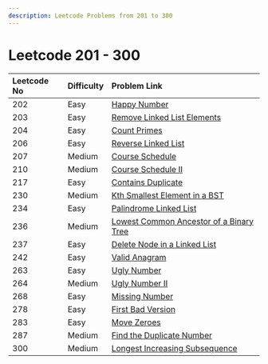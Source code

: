 ```yaml
---
description: Leetcode Problems from 201 to 300
---
```


# Leetcode 201 - 300



| Leetcode No | Difficulty | Problem Link |
| :--- | :--- | :--- |
| 202 | Easy | [Happy Number](../difficulty-based-problem-index/leetcode-easy/leetcode-202-happy-number.md) |
| 203 | Easy | [Remove Linked List Elements](../difficulty-based-problem-index/leetcode-easy/leetcode-203-remove-linked-list-elements.md) |
| 204 | Easy | [Count Primes](../difficulty-based-problem-index/leetcode-easy/leetcode-204-count-primes.md) |
| 206 | Easy | [Reverse Linked List](../difficulty-based-problem-index/leetcode-easy/leetcode-206-reverse-linked-list.md) |
| 207 | Medium | [Course Schedule](../difficulty-based-problem-index/leetcode-medium/leetcode-207-course-schedule.md) |
| 210 | Medium | [Course Schedule II](../difficulty-based-problem-index/leetcode-medium/leetcode-210-course-schedule-ii.md) |
| 217 | Easy | [Contains Duplicate](../difficulty-based-problem-index/leetcode-easy/leetcode-217-contains-duplicate.md) |
| 230 | Medium | [Kth Smallest Element in a BST](../difficulty-based-problem-index/leetcode-medium/leetcode-230-kth-smallest-element-in-a-bst.md) |
| 234 | Easy | [Palindrome Linked List](../difficulty-based-problem-index/leetcode-easy/leetcode-234-palindrome-linked-list.md) |
| 236 | Medium | [Lowest Common Ancestor of a Binary Tree](../difficulty-based-problem-index/leetcode-medium/leetcode-236-lowest-common-ancestor-of-a-binary-tree.md) |
| 237 | Easy | [Delete Node in a Linked List](../difficulty-based-problem-index/leetcode-easy/leetcode-237-delete-node-in-a-linked-list.md) |
| 242 | Easy | [Valid Anagram](../difficulty-based-problem-index/leetcode-easy/leetcode-242-valid-anagram.md) |
| 263 | Easy | [Ugly Number](../difficulty-based-problem-index/leetcode-easy/leetcode-263-ugly-number.md) |
| 264 | Medium | [Ugly Number II](../difficulty-based-problem-index/leetcode-medium/leetcode-264-ugly-number-ii.md) |
| 268 | Easy | [Missing Number](../difficulty-based-problem-index/leetcode-easy/leetcode-268-missing-number.md) |
| 278 | Easy | [First Bad Version](../difficulty-based-problem-index/leetcode-easy/leetcode-278-first-bad-version.md) |
| 283 | Easy | [Move Zeroes](../difficulty-based-problem-index/leetcode-easy/leetcode-283-move-zeroes.md) |
| 287 | Medium | [Find the Duplicate Number](../difficulty-based-problem-index/leetcode-medium/leetcode-287-find-the-duplicate-number.md) |
| 300 | Medium | [Longest Increasing Subsequence](../difficulty-based-problem-index/leetcode-medium/leetcode-300-longest-increasing-subsequence.md) |

